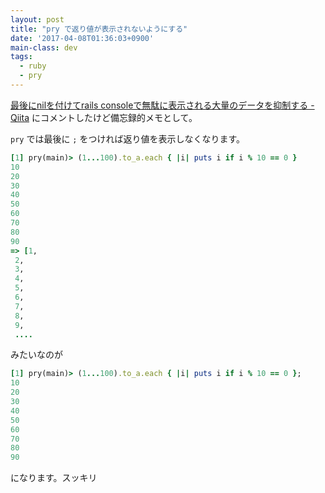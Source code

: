 ```yaml
---
layout: post
title: "pry で返り値が表示されないようにする"
date: '2017-04-08T01:36:03+0900'
main-class: dev
tags:
  - ruby
  - pry
---
```


[最後にnilを付けてrails consoleで無駄に表示される大量のデータを抑制する \- Qiita](http://qiita.com/jnchito/items/f80818a36b7795391751) にコメントしたけど備忘録的メモとして。

`pry` では最後に `;` をつければ返り値を表示しなくなります。

```ruby
[1] pry(main)> (1...100).to_a.each { |i| puts i if i % 10 == 0 }
10
20
30
40
50
60
70
80
90
=> [1,
 2,
 3,
 4,
 5,
 6,
 7,
 8,
 9,
 ....
```

 みたいなのが

```ruby
[1] pry(main)> (1...100).to_a.each { |i| puts i if i % 10 == 0 };
10
20
30
40
50
60
70
80
90
```

になります。スッキリ
